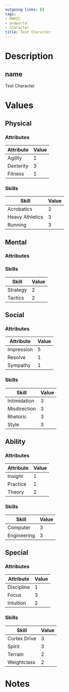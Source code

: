 ```yaml
---
outgoing links: []
tags:
- MARIC
- endworld
- Character
title: Test Character
---
```

# Description

## name
Test Character

# Values

## Physical

### Attributes

| Attribute | Value |
|-----------|-------|
| Agility   | 1     |
| Dexterity | 3     |
| Fitness   | 1     |

### Skills

| Skill           | Value |
|-----------------|-------|
| Acrobatics      | 2     |
| Heavy Athletics | 3     |
| Running         | 3     |

## Mental

### Attributes

### Skills

| Skill    | Value |
|----------|-------|
| Strategy | 2     |
| Tactics  | 2     |

## Social

### Attributes

| Attribute  | Value |
|------------|-------|
| Impression | 5     |
| Resolve    | 1     |
| Sympathy   | 1     |

### Skills

| Skill        | Value |
|--------------|-------|
| Intimidation | 3     |
| Misdirection | 3     |
| Rhetoric     | 3     |
| Style        | 3     |

## Ability

### Attributes

| Attribute | Value |
|-----------|-------|
| Insight   | 1     |
| Practice  | 1     |
| Theory    | 2     |

### Skills

| Skill       | Value |
|-------------|-------|
| Computer    | 3     |
| Engineering | 3     |

## Special

### Attributes

| Attribute  | Value |
|------------|-------|
| Discipline | 1     |
| Focus      | 3     |
| Intuition  | 2     |

### Skills

| Skill        | Value |
|--------------|-------|
| Cortex Drive | 3     |
| Spirit       | 3     |
| Terrain      | 2     |
| Weightclass  | 2     |

# Notes
